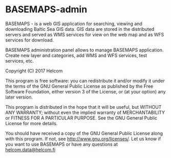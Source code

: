 # BASEMAPS-admin
BASEMAPS - is a web GIS application for searching, viewing and downloading Baltic Sea GIS data. GIS data are stored in the distributed servers and served as WMS services for view on the web map and as WFS services for download.

BASEMAPS administration panel allows to manage BASEMAPS application. Create new layer and categories, add WMS and WFS services, test services, etc.

Copyright (C) 2017 Helcom

This program is free software: you can redistribute it and/or modify
it under the terms of the GNU General Public License as published by
the Free Software Foundation, either version 3 of the License, or
(at your option) any later version.

This program is distributed in the hope that it will be useful,
but WITHOUT ANY WARRANTY; without even the implied warranty of
MERCHANTABILITY or FITNESS FOR A PARTICULAR PURPOSE.  See the
GNU General Public License for more details.

You should have received a copy of the GNU General Public License
along with this program.  If not, see <http://www.gnu.org/licenses/>.
Let us know if you want to use BASEMAPS or have any questions at helcom.data@helcom.fi

